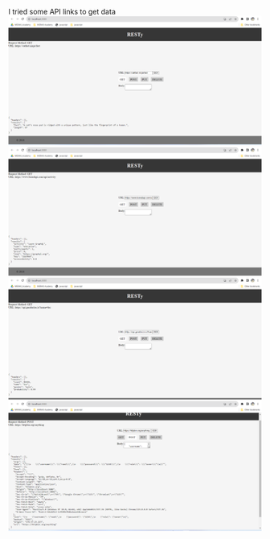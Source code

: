 I tried some API links to get data
![Alt text](./Screenshot%202023-08-21%20062034.png)
![Alt text](./Screenshot%202023-08-21%20062502.png)
![Alt text](./Screenshot%202023-08-21%20062612.png)
![Alt text](./Screenshot%202023-08-21%20062838.png)




